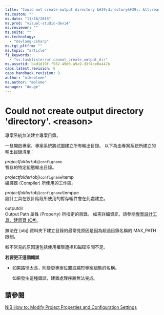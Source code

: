 ```yaml
---
title: "Could not create output directory &#39;directory&#39;. &lt;reason&gt; | Microsoft Docs"
ms.custom: ""
ms.date: "11/16/2016"
ms.prod: "visual-studio-dev14"
ms.reviewer: ""
ms.suite: ""
ms.technology: 
  - "devlang-csharp"
ms.tgt_pltfrm: ""
ms.topic: "article"
f1_keywords: 
  - "vs.tasklisterror.cannot_create_output_dir"
ms.assetid: b4d1d19f-f582-49d0-a9a9-d3f4ce0a447b
caps.latest.revision: 9
caps.handback.revision: 9
author: "mikeblome"
ms.author: "mblome"
manager: "douge"
---
```

# Could not create output directory &#39;directory&#39;. &lt;reason&gt;
專案系統無法建立專案目錄。  
  
 一旦開啟專案，專案系統將試圖建立所有輸出目錄。  以下為由專案系統所建立的輸出目錄清單：  
  
 *projectfolder*\\obj\\`configname`  
 暫存的特定組態輸出目錄。  
  
 *projectfolder*\\obj\\`configname`\\temp  
 編譯器 \(Compiler\) 所使用的工作區。  
  
 *projectfolder*\\obj\\`configname`\\temppe  
 設計工具在設計階段所使用的暫存組件會在此處建立。  
  
 outputdir  
 Output Path 屬性 \(Property\) 所指定的目錄。  如需詳細資訊，請參閱[專案設計工具、建置頁 \(C\#\)](../ide/reference/build-page-project-designer-csharp.md)。  
  
 無法在 \[obj\] 資料夾下建立目錄的最常見原因是因為超過目錄名稱的 MAX\_PATH 限制。  
  
 較不常見的原因還包括使用權限遭拒和磁碟空間不足。  
  
 **若要更正這個錯誤**  
  
-   如果路徑太長，則變更專案位置或縮短專案組態的名稱。  
  
     如果發生這種錯誤，建置處理序將無法完成。  
  
## 請參閱  
 [NIB How to: Modify Project Properties and Configuration Settings](http://msdn.microsoft.com/zh-tw/e7184bc5-2f2b-4b4f-aa9a-3ecfcbc48b67)